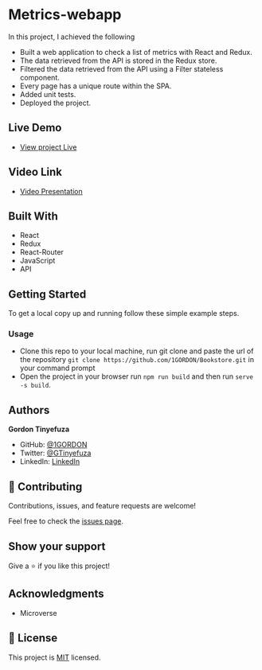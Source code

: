 # Metrics-webapp

In this project, I achieved the following

- Built a web application to check a list of metrics with React and Redux.
- The data retrieved from the API is stored in the Redux store.
- Filtered the data retrieved from the API using a Filter stateless component.
- Every page has a unique route within the SPA.
- Added unit tests.
- Deployed the project.

## Live Demo

- [View project Live](https://metrics-webapp-gordon.netlify.app/)

## Video Link

- [Video Presentation](https://loom.com/share/8e445dc8a5474aa981d9a26d58cbabba)

## Built With

- React
- Redux
- React-Router
- JavaScript
- API

## Getting Started

To get a local copy up and running follow these simple example steps.

### Usage

- Clone this repo to your local machine, run git clone and paste the url of the repository
  `git clone https://github.com/1GORDON/Bookstore.git` in your command prompt
- Open the project in your browser run `npm run build` and then run `serve -s build`.

## Authors

**Gordon Tinyefuza**

- GitHub: [@1GORDON](https://github.com/1GORDON)
- Twitter: [@GTinyefuza](https://twitter.com/Tinyefuza)
- LinkedIn: [LinkedIn](www.linkedin.com/in/tinyefuza-gordon-935747213)

## 🤝 Contributing

Contributions, issues, and feature requests are welcome!

Feel free to check the [issues page](https://github.com/1GORDON/gitflow/issues).

## Show your support

Give a ⭐️ if you like this project!

## Acknowledgments

- Microverse

## 📝 License

This project is [MIT](./MIT.md) licensed.
